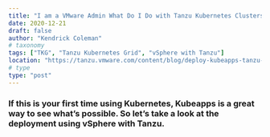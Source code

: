 ```yaml
---
title: "I am a VMware Admin What Do I Do with Tanzu Kubernetes Clusters"
date: 2020-12-21
draft: false
author: "Kendrick Coleman"
# taxonomy
tags: ["TKG", "Tanzu Kubernetes Grid", "vSphere with Tanzu"] 
location: "https://tanzu.vmware.com/content/blog/deploy-kubeapps-tanzu-kubernetes-clusters-vpshere-with-tanzu/" 
# type
type: "post"
---
```


### If this is your first time using Kubernetes, Kubeapps is a great way to see what’s possible. So let’s take a look at the deployment using vSphere with Tanzu.
